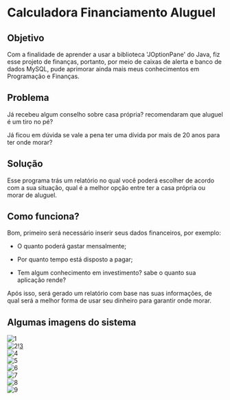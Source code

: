 # Calculadora Financiamento Aluguel

## Objetivo

Com a finalidade de aprender a usar a biblioteca 'JOptionPane' do Java, fiz esse projeto de finanças, portanto, por meio de
caixas de alerta e banco de dados MySQL, pude aprimorar ainda mais meus conhecimentos em Programação e Finanças.

## Problema

Já recebeu algum conselho sobre casa própria? recomendaram que aluguel é um tiro no pé?

Já ficou em dúvida se vale a pena ter uma dívida por mais de 20 anos para ter onde morar?

## Solução

Esse programa trás um relatório no qual você poderá escolher de acordo com a sua situação, 
qual é a melhor opção entre ter a casa própria ou morar de aluguel.

## Como funciona?

Bom, primeiro será necessário inserir seus dados financeiros, por exemplo: 

- O quanto poderá gastar mensalmente;

- Por quanto tempo está disposto a pagar;

- Tem algum conhecimento em investimento? sabe o quanto sua aplicação rende?


Após isso, será gerado um relatório com base nas suas informações, de qual será a melhor forma de usar seu dinheiro
para garantir onde morar.


## Algumas imagens do sistema

![1](https://user-images.githubusercontent.com/57717791/76878641-e44c4780-6853-11ea-89fb-bcd52b9777da.PNG)\
![2](https://user-images.githubusercontent.com/57717791/76878642-e4e4de00-6853-11ea-9b26-747b9be6c6d6.PNG)\![3](https://user-images.githubusercontent.com/57717791/76878646-e57d7480-6853-11ea-8fe0-0ae3f236c7be.PNG)\
![4](https://user-images.githubusercontent.com/57717791/76878648-e57d7480-6853-11ea-8e7c-3f6bbefde7ef.PNG)\
![5](https://user-images.githubusercontent.com/57717791/76878649-e57d7480-6853-11ea-9e61-cf1c5aa820f5.PNG)\
![6](https://user-images.githubusercontent.com/57717791/76878652-e6160b00-6853-11ea-882c-718575807927.PNG)\
![7](https://user-images.githubusercontent.com/57717791/76878655-e6160b00-6853-11ea-9218-0ef0cf02d3ea.PNG)\
![8](https://user-images.githubusercontent.com/57717791/76878657-e6aea180-6853-11ea-9a4e-7c9d6a0d6bc9.PNG)\
![9](https://user-images.githubusercontent.com/57717791/76878659-e6aea180-6853-11ea-88d7-c3146df42595.PNG)
